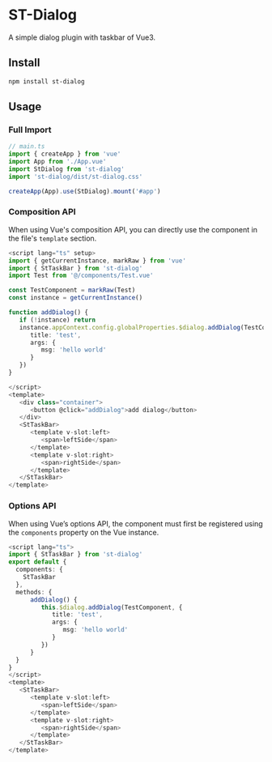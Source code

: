 # ST-Dialog

A simple dialog plugin with taskbar of Vue3.

## Install

```bash
npm install st-dialog
```

## Usage

### Full Import

```ts
// main.ts
import { createApp } from 'vue'
import App from './App.vue'
import StDialog from 'st-dialog'
import 'st-dialog/dist/st-dialog.css'

createApp(App).use(StDialog).mount('#app')
```

### Composition API

When using Vue's composition API, you can directly use the component in the file's `template` section.

```ts
<script lang="ts" setup>
import { getCurrentInstance, markRaw } from 'vue'
import { StTaskBar } from 'st-dialog'
import Test from '@/components/Test.vue'

const TestComponent = markRaw(Test)
const instance = getCurrentInstance()

function addDialog() {
   if (!instance) return
   instance.appContext.config.globalProperties.$dialog.addDialog(TestComponent, {
      title: 'test',
      args: {
         msg: 'hello world'
      }
   })
}

</script>
<template>
   <div class="container">
      <button @click="addDialog">add dialog</button>
   </div>
   <StTaskBar>
      <template v-slot:left>
         <span>leftSide</span>
      </template>
      <template v-slot:right>
         <span>rightSide</span>
      </template>
   </StTaskBar>
</template>
```
### Options API

When using Vue’s options API, the component must first be registered using the `components` property on the Vue instance.

```ts
<script lang="ts">
import { StTaskBar } from 'st-dialog'
export default {
  components: {
    StTaskBar
  },
  methods: {
      addDialog() {
         this.$dialog.addDialog(TestComponent, {
            title: 'test',
            args: {
               msg: 'hello world'
            }
         })
      }
  }
}
</script>
<template>
   <StTaskBar>
      <template v-slot:left>
         <span>leftSide</span>
      </template>
      <template v-slot:right>
         <span>rightSide</span>
      </template>
   </StTaskBar>
</template>
```